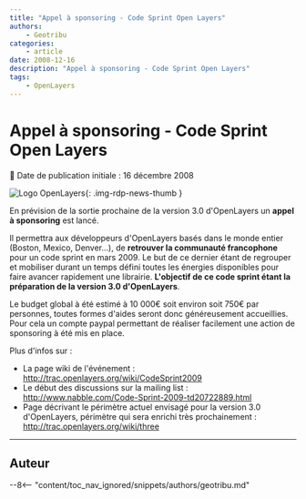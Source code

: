 ```yaml
---
title: "Appel à sponsoring - Code Sprint Open Layers"
authors:
    - Geotribu
categories:
    - article
date: 2008-12-16
description: "Appel à sponsoring - Code Sprint Open Layers"
tags:
    - OpenLayers
---
```


# Appel à sponsoring - Code Sprint Open Layers

:calendar: Date de publication initiale : 16 décembre 2008

![Logo OpenLayers](https://cdn.geotribu.fr/img/logos-icones/logiciels_librairies/openlayers.png){: .img-rdp-news-thumb }

En prévision de la sortie prochaine de la version 3.0 d'OpenLayers un **appel à sponsoring** est lancé.

Il permettra aux développeurs d'OpenLayers basés dans le monde entier (Boston, Mexico, Denver...), de **retrouver la communauté francophone** pour un code sprint en mars 2009. Le but de ce dernier étant de regrouper et mobiliser durant un temps défini toutes les énergies disponibles pour faire avancer rapidement une librairie. **L'objectif de ce code sprint étant la préparation de la version 3.0 d'OpenLayers**.

Le budget global à été estimé à 10 000€ soit environ soit 750€ par personnes, toutes formes d'aides seront donc généreusement accueillies. Pour cela un compte paypal permettant de réaliser facilement une action de sponsoring à été mis en place.

Plus d'infos sur :

* La page wiki de l'événement : <http://trac.openlayers.org/wiki/CodeSprint2009>  
* Le début des discussions sur la mailing list : <http://www.nabble.com/Code-Sprint-2009-td20722889.html>  
* Page décrivant le périmètre actuel envisagé pour la version 3.0 d'OpenLayers, périmètre qui sera enrichi très prochainement : <http://trac.openlayers.org/wiki/three>

----

## Auteur

--8<-- "content/toc_nav_ignored/snippets/authors/geotribu.md"

